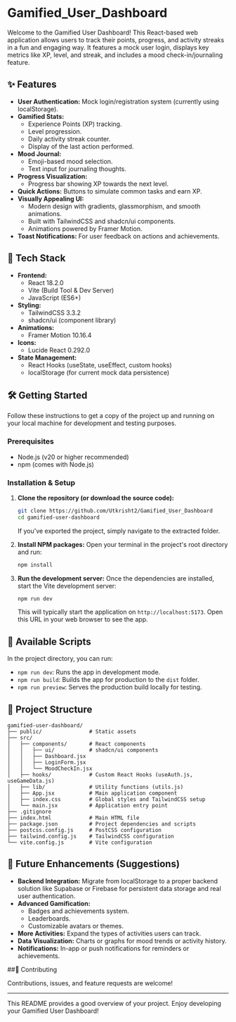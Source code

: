 # Gamified_User_Dashboard

Welcome to the Gamified User Dashboard! This React-based web application allows users to track their points, progress, and activity streaks in a fun and engaging way. It features a mock user login, displays key metrics like XP, level, and streak, and includes a mood check-in/journaling feature.

## ✨ Features

*   **User Authentication:** Mock login/registration system (currently using localStorage).
*   **Gamified Stats:**
    *   Experience Points (XP) tracking.
    *   Level progression.
    *   Daily activity streak counter.
    *   Display of the last action performed.
*   **Mood Journal:**
    *   Emoji-based mood selection.
    *   Text input for journaling thoughts.
*   **Progress Visualization:**
    *   Progress bar showing XP towards the next level.
*   **Quick Actions:** Buttons to simulate common tasks and earn XP.
*   **Visually Appealing UI:**
    *   Modern design with gradients, glassmorphism, and smooth animations.
    *   Built with TailwindCSS and shadcn/ui components.
    *   Animations powered by Framer Motion.
*   **Toast Notifications:** For user feedback on actions and achievements.

## 🚀 Tech Stack

*   **Frontend:**
    *   React 18.2.0
    *   Vite (Build Tool & Dev Server)
    *   JavaScript (ES6+)
*   **Styling:**
    *   TailwindCSS 3.3.2
    *   shadcn/ui (component library)
*   **Animations:**
    *   Framer Motion 10.16.4
*   **Icons:**
    *   Lucide React 0.292.0
*   **State Management:**
    *   React Hooks (useState, useEffect, custom hooks)
    *   localStorage (for current mock data persistence)

## 🛠️ Getting Started

Follow these instructions to get a copy of the project up and running on your local machine for development and testing purposes.

### Prerequisites

*   Node.js (v20 or higher recommended)
*   npm (comes with Node.js)

### Installation & Setup

1.  **Clone the repository (or download the source code):**
    ```bash
    git clone https://github.com/Utkrisht2/Gamified_User_Dashboard
    cd gamified-user-dashboard
    ```
    If you've exported the project, simply navigate to the extracted folder.

2.  **Install NPM packages:**
    Open your terminal in the project's root directory and run:
    ```bash
    npm install
    ```

3.  **Run the development server:**
    Once the dependencies are installed, start the Vite development server:
    ```bash
    npm run dev
    ```
    This will typically start the application on `http://localhost:5173`. Open this URL in your web browser to see the app.

## 📜 Available Scripts

In the project directory, you can run:

*   `npm run dev`: Runs the app in development mode.
*   `npm run build`: Builds the app for production to the `dist` folder.
*   `npm run preview`: Serves the production build locally for testing.

## 📁 Project Structure

```
gamified-user-dashboard/
├── public/               # Static assets
├── src/
│   ├── components/       # React components
│   │   ├── ui/           # shadcn/ui components
│   │   ├── Dashboard.jsx
│   │   ├── LoginForm.jsx
│   │   └── MoodCheckIn.jsx
│   ├── hooks/            # Custom React Hooks (useAuth.js, useGameData.js)
│   ├── lib/              # Utility functions (utils.js)
│   ├── App.jsx           # Main application component
│   ├── index.css         # Global styles and TailwindCSS setup
│   └── main.jsx          # Application entry point
├── .gitignore
├── index.html            # Main HTML file
├── package.json          # Project dependencies and scripts
├── postcss.config.js     # PostCSS configuration
├── tailwind.config.js    # TailwindCSS configuration
└── vite.config.js        # Vite configuration
```

## 🔮 Future Enhancements (Suggestions)

*   **Backend Integration:** Migrate from localStorage to a proper backend solution like Supabase or Firebase for persistent data storage and real user authentication.
*   **Advanced Gamification:**
    *   Badges and achievements system.
    *   Leaderboards.
    *   Customizable avatars or themes.
*   **More Activities:** Expand the types of activities users can track.
*   **Data Visualization:** Charts or graphs for mood trends or activity history.
*   **Notifications:** In-app or push notifications for reminders or achievements.

##🤝 Contributing

Contributions, issues, and feature requests are welcome!

---

This README provides a good overview of your project. Enjoy developing your Gamified User Dashboard!

